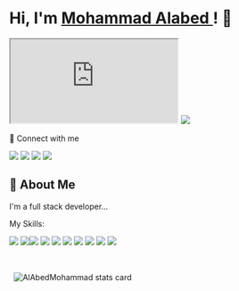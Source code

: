 # Hi, I'm  <a href="https://www.linkedin.com/in/mohammad-alabed">Mohammad Alabed  </a> ! 👋



<iframe src="https://lottie.host/?file=e5985816-badf-48fb-85d3-497842b911a3/SeyLgW460Z.json" title="W3Schools Free Online Web Tutorials">
</iframe>
<img src="https://media.licdn.com/dms/image/D4E16AQERM1Zadwm8Fg/profile-displaybackgroundimage-shrink_350_1400/0/1694022431271?e=1699488000&v=beta&t=j853eWe03wqVWU0pY6L21pVuZ8Uq2A_ra0HLoZGNrgE" />



🤙 Connect with me

<a href="https://www.linkedin.com/in/mohammad-alabed/"><img src="https://img.shields.io/badge/LinkedIn-0077B5?style=for-the-badge&logo=linkedin&logoColor=white" /></a>
<a href="mailto: mohammad.raedabed@gmail.com"><img src="https://img.shields.io/badge/Gmail-D14836?style=for-the-badge&logo=gmail&logoColor=white" /></a>
<a href="https://github.com/AlAbedMohammad"><img src="https://img.shields.io/badge/GitHub-100000?style=for-the-badge&logo=github&logoColor=white" /></a> 
<a href="https://discord.gg/RMf9JxCb63"><img src="https://img.shields.io/badge/Discord-5865F2?style=for-the-badge&logo=discord&logoColor=white" /></a>

## 🚀 About Me

I'm a full stack developer...

My Skills:

 <img src="https://img.shields.io/badge/JavaScript-323330?style=for-the-badge&logo=javascript&logoColor=F7DF1E" /> <img src="https://img.shields.io/badge/HTML5-E34F26?style=for-the-badge&logo=html5&logoColor=white" /><img src="https://img.shields.io/badge/CSS3-1572B6?style=for-the-badge&logo=css3&logoColor=white" />
<img src="https://img.shields.io/badge/React-20232A?style=for-the-badge&logo=react&logoColor=61DAFB" />
<img src="https://img.shields.io/badge/Redux-593D88?style=for-the-badge&logo=redux&logoColor=white" />
<img src="https://img.shields.io/badge/Node%20js-339933?style=for-the-badge&logo=nodedotjs&logoColor=white" />
<img src="https://img.shields.io/badge/Postman-FF6C37?style=for-the-badge&logo=Postman&logoColor=white" />
<img src="https://img.shields.io/badge/Express%20js-000000?style=for-the-badge&logo=express&logoColor=white" />
<img src="https://img.shields.io/badge/MongoDB-4EA94B?style=for-the-badge&logo=mongodb&logoColor=white" />
<img src="https://img.shields.io/badge/Visual_Studio-5C2D91?style=for-the-badge&logo=visual%20studio&logoColor=white" />

<br/>



<p>&nbsp;
<img align="center" src="https://github-readme-stats.vercel.app/api?username=AlAbedMohammad&show_icons=true&theme=default&title_color=000000&text_color=000000&bg_color=ffffff&hide_border=true" alt="AlAbedMohammad stats card" /></p>
